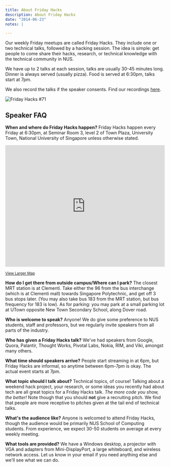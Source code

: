 ```yaml
---
title: About Friday Hacks
description: About Friday Hacks
date: "2014-06-23"
notes: |

---
```

Our weekly Friday meetups are called Friday Hacks. They include one or two technical talks, followed by a hacking session. The idea is simple: get people to come share their hacks, research, or technical knowledge with the technical community in NUS.

We have up to 2 talks at each session, talks are usually 30-45 minutes long. Dinner is always served (usually pizza). Food is served at 6:30pm, talks start at 7pm.

We also record the talks if the speaker consents. Find our recordings [here](/recordings). 

![Friday Hacks #71](//i.imgur.com/sEBVHCx.jpg)

## Speaker FAQ

**When and where do Friday Hacks happen?**
Friday Hacks happen every Friday at 6:30pm, at Seminar Room 3, level 2 of Town Plaza, University Town, National University of Singapore unless otherwise stated.
<iframe src="https://www.google.com/maps/embed?pb=!1m18!1m12!1m3!1d1994.391669932642!2d103.77345183769684!3d1.3050782076378924!2m3!1f0!2f0!3f0!3m2!1i1024!2i768!4f13.1!3m3!1m2!1s0x31da1af5ddd373f5%3A0x2b75d563936352f2!2sCREATE+Tower%2C+Create+Way%2C+Singapore!5e0!3m2!1sen!2sus!4v1407857937047" style="width: 100%; min-height: 24rem;" frameborder="0"></iframe>

<small>[View Larger Map](https://goo.gl/maps/PYzUn)</small>

**How do I get there from outside campus/Where can I park?**
The closest MRT station is at Clementi. Take either the 96 from the bus interchange (which is at Clementi mall) towards Singapore Polytechnic, and get off 3 bus stops later. (You may also take bus 183 from the MRT station, but bus frequency for 183 is low). As for parking: you may park at a small parking lot at UTown opposite New Town Secondary School, along Dover road.

**Who is welcome to speak?**
Anyone! We do give some preference to NUS students, staff and professors, but we regularly invite speakers from all parts of the industry.

**Who has given a Friday Hacks talk?**
We've had speakers from Google, Quora, Palantir, Thought Works, Pivotal Labs, Nokia, RIM, and Viki, amongst many others.

**What time should speakers arrive?**
People start streaming in at 6pm, but Friday Hacks are informal, so anytime between 6pm-7pm is okay. The actual event starts at 7pm.

**What topic should I talk about?**
Technical topics, of course! Talking about a weekend hack project, your research, or some ideas you recently had about tech are all great topics for a Friday Hacks talk. _The more code you show, the better!_ Note though that you should **not** give a recruiting pitch. We find that people are more receptive to pitches given at the tail end of technical talks.

**What's the audience like?**
Anyone is welcomed to attend Friday Hacks, though the audience would be primarily NUS School of Computing students. From experience, we expect 30-50 students on average at every weekly meeting.

**What tools are provided?**
We have a Windows desktop, a projector with VGA and adapters from Mini-DisplayPort, a large whiteboard, and wireless network access. Let us know in your email if you need anything else and we'll see what we can do.